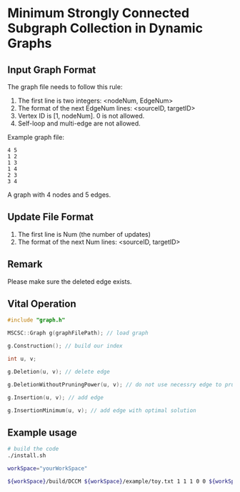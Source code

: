 # Minimum Strongly Connected Subgraph Collection in Dynamic Graphs
## Input Graph Format
The graph file needs to follow this rule:

1. The first line is two integers: <nodeNum, EdgeNum>
2. The format of the next EdgeNum lines: <sourceID, targetID>
3. Vertex ID is [1, nodeNum]. 0 is not allowed.
4. Self-loop and multi-edge are not allowed.

Example graph file:
```
4 5
1 2
1 3
1 4
2 3
3 4
```
A graph with 4 nodes and 5 edges.


## Update File Format
1. The first line is Num (the number of updates)
2. The format of the next Num lines: <sourceID, targetID>


## Remark
Please make sure the deleted edge exists.


## Vital Operation
```c++
#include "graph.h"

MSCSC::Graph g(graphFilePath); // load graph

g.Construction(); // build our index

int u, v;

g.Deletion(u, v); // delete edge

g.DeletionWithoutPruningPower(u, v); // do not use necessry edge to prune

g.Insertion(u, v); // add edge

g.InsertionMinimum(u, v); // add edge with optimal solution
```

## Example usage
```bash
# build the code
./install.sh

workSpace="yourWorkSpace"

${workSpace}/build/DCCM ${workSpace}/example/toy.txt 1 1 1 0 0 ${workSpace}/example/toy.update
```
